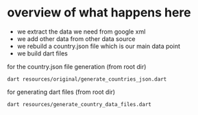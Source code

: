 # overview of what happens here

 - we extract the data we need from google xml
 - we add other data from other data source
 - we rebuild a country.json file which is our main data point
 - we build dart files 


for the country.json file generation  (from root dir)

`dart resources/original/generate_countries_json.dart`

for generating dart files (from root dir)

`dart resources/generate_country_data_files.dart`
